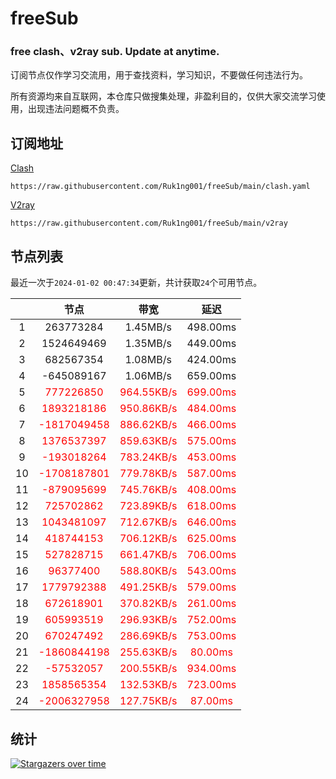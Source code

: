 # freeSub
### free clash、v2ray sub. Update at anytime.

订阅节点仅作学习交流用，用于查找资料，学习知识，不要做任何违法行为。

所有资源均来自互联网，本仓库只做搜集处理，非盈利目的，仅供大家交流学习使用，出现违法问题概不负责。

## 订阅地址
[Clash](https://raw.githubusercontent.com/Ruk1ng001/freeSub/main/clash.yaml)
```
https://raw.githubusercontent.com/Ruk1ng001/freeSub/main/clash.yaml
```
[V2ray](https://raw.githubusercontent.com/Ruk1ng001/freeSub/main/v2ray)
```
https://raw.githubusercontent.com/Ruk1ng001/freeSub/main/v2ray
```

## 节点列表

最近一次于`2024-01-02 00:47:34`更新，共计获取`24`个可用节点。

|  | 节点 | 带宽 | 延迟 |
|:-:|:--:|:--:|:--:|
 | 1 | 263773284 | 1.45MB/s | 498.00ms |
 | 2 | 1524649469 | 1.35MB/s | 449.00ms |
 | 3 | 682567354 | 1.08MB/s | 424.00ms |
 | 4 | -645089167 | 1.06MB/s | 659.00ms |
 | 5 | <font color=red>777226850</font> | <font color=red>964.55KB/s</font> | <font color=red>699.00ms</font> |
 | 6 | <font color=red>1893218186</font> | <font color=red>950.86KB/s</font> | <font color=red>484.00ms</font> |
 | 7 | <font color=red>-1817049458</font> | <font color=red>886.62KB/s</font> | <font color=red>466.00ms</font> |
 | 8 | <font color=red>1376537397</font> | <font color=red>859.63KB/s</font> | <font color=red>575.00ms</font> |
 | 9 | <font color=red>-193018264</font> | <font color=red>783.24KB/s</font> | <font color=red>453.00ms</font> |
 | 10 | <font color=red>-1708187801</font> | <font color=red>779.78KB/s</font> | <font color=red>587.00ms</font> |
 | 11 | <font color=red>-879095699</font> | <font color=red>745.76KB/s</font> | <font color=red>408.00ms</font> |
 | 12 | <font color=red>725702862</font> | <font color=red>723.89KB/s</font> | <font color=red>618.00ms</font> |
 | 13 | <font color=red>1043481097</font> | <font color=red>712.67KB/s</font> | <font color=red>646.00ms</font> |
 | 14 | <font color=red>418744153</font> | <font color=red>706.12KB/s</font> | <font color=red>625.00ms</font> |
 | 15 | <font color=red>527828715</font> | <font color=red>661.47KB/s</font> | <font color=red>706.00ms</font> |
 | 16 | <font color=red>96377400</font> | <font color=red>588.80KB/s</font> | <font color=red>543.00ms</font> |
 | 17 | <font color=red>1779792388</font> | <font color=red>491.25KB/s</font> | <font color=red>579.00ms</font> |
 | 18 | <font color=red>672618901</font> | <font color=red>370.82KB/s</font> | <font color=red>261.00ms</font> |
 | 19 | <font color=red>605993519</font> | <font color=red>296.93KB/s</font> | <font color=red>752.00ms</font> |
 | 20 | <font color=red>670247492</font> | <font color=red>286.69KB/s</font> | <font color=red>753.00ms</font> |
 | 21 | <font color=red>-1860844198</font> | <font color=red>255.63KB/s</font> | <font color=red>80.00ms</font> |
 | 22 | <font color=red>-57532057</font> | <font color=red>200.55KB/s</font> | <font color=red>934.00ms</font> |
 | 23 | <font color=red>1858565354</font> | <font color=red>132.53KB/s</font> | <font color=red>723.00ms</font> |
 | 24 | <font color=red>-2006327958</font> | <font color=red>127.75KB/s</font> | <font color=red>87.00ms</font> |


## 统计

[![Stargazers over time](https://starchart.cc/Ruk1ng001/freeSub.svg)](https://starchart.cc/Ruk1ng001/freeSub)